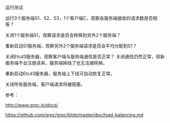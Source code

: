 运行测试

运行3个服务端S1、S2、S3，1个客户端C，观察各服务端接收的请求数是否相等？

关闭1个服务端S1，观察请求是否会转移到另外2个服务端？

重新启动S1服务端，观察另外2个服务端请求是否会平均分配到S1？

关闭Etcd3服务器，观察客户端与服务端通信是否正常？ 关闭通信仍然正常，但新服务端不会注册进来，服务端掉线了也无法摘除掉。

重新启动Etcd3服务器，服务端上下线可自动恢复正常。

关闭所有服务端，客户端请求将被阻塞。

参考：

http://www.grpc.io/docs/

https://github.com/grpc/grpc/blob/master/doc/load-balancing.md
